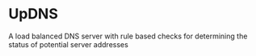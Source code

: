 # UpDNS
A load balanced DNS server with rule based checks for determining the status of potential server addresses
